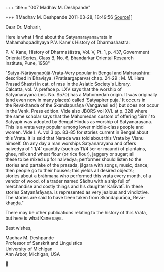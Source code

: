 +++
title = "007 Madhav M. Deshpande"

+++
[[Madhav M. Deshpande	2011-03-28, 18:49:56 [Source](https://groups.google.com/g/bvparishat/c/j3Txb5n32Uw)]]



Dear Dr. Moharir,  
  
Here is what I find about the Satyanarayanavrata in  
Mahamahopadhyaya P.V. Kane's History of Dharmashastra:  
  
P. V. Kane, History of Dharmaśāstra, Vol. V, Pt. 1, p. 437, Government  
Oriental Series, Class B, No. 6, Bhandarkar Oriental Research  
Institute, Pune, 1958"  
  
"Satya-Nārāyaṇapūjā-Vrata-Very popular in Bengal and Maharashtra:  
described in Bhaviṣya. (Pratisargaparva) chap. 24-29 ; M. M. Hara  
Prasad Shastri in cat. of mss in the Asiatic Society's Library,  
Calcatta, vol. V. preface p. LXV says that the worship of  
Satyanarayana (ms. No. S570) has a Mahomedan origin. It was originally  
(and even now in many places) called 'Satyapirer puja.' It occurs in  
the Revakhanda of the Skandapurāṇa (Vangavasi ed ) but does not ocour  
in the Venk. Press edition. Vide also JBORS vol XVI. at p. 328 where  
the same scholar says that the Mahomedan custom of offering 'Sirni' to  
Satyapir was adopted by Bengal Hindus as worship of Satyanarayana.  
This is a vrata very popular among lower middle-class people and  
women. Vide I. A. vol 3 pp. 83-85 for stories current in Bengal about  
this Vrata. It is said that Narada was told about this Vrata by Visnu  
himself. On any day a man worships Satyanarayana and offers  
naivedya of 1 1/4' quantity (such as 11/4 śer or maund) of plantains,  
ghee, milk and wheat flour (or rice flour), jaggery or sugar; all  
these to be mixed up for naivedya; performer should listen to the  
stories and partake of the prasada, jāgara with songs, music, dance;  
then people go to their houses; this yields all desired objects;  
stories about a brāhmaṇa who performed this vrata every month, of a  
vendor of wood, of a trader named Sādhu with a ship full of  
merchandise and costly things and his daughter Kalāvatī. In these  
stories Satyanārāyaṇa. is represented as very jealous and vindictive.  
The stories are said to have been taken from Skandapurāṇa, Revā-  
khaṇḍa."  
  
There may be other publications relating to the history of this Vrata,  
but here is what Kane says.  
  
Best wishes,  

  
Madhav M. Deshpande  
Professor of Sanskrit and Linguistics  
University of Michigan  
Ann Arbor, Michigan, USA  
  
  



